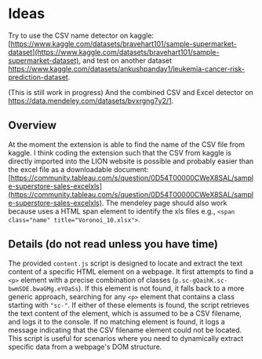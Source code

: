 # Ideas

Try to use the CSV name detector on kaggle: [https://www.kaggle.com/datasets/bravehart101/sample-supermarket-dataset](https://www.kaggle.com/datasets/bravehart101/sample-supermarket-dataset), and test on another dataset https://www.kaggle.com/datasets/ankushpanday1/leukemia-cancer-risk-prediction-dataset.

(This is still work in progress) And the combined CSV and Excel detector on https://data.mendeley.com/datasets/bvxrgng7y2/1.


## Overview

At the moment the extension is able to find the name of the CSV file from kaggle. I think coding the extension such that the CSV from kaggle is directly imported into the LION website is possible and probably easier than the excel file as a downloadable document: [https://community.tableau.com/s/question/0D54T00000CWeX8SAL/sample-superstore-sales-excelxls](https://community.tableau.com/s/question/0D54T00000CWeX8SAL/sample-superstore-sales-excelxls). The mendeley page should also work because uses a  HTML span element to identify the xls files e.g., `<span class="name" title="Voronoi_10.xlsx">`.

## Details (do not read unless you have time)

The provided `content.js` script is designed to locate and extract the text content of a specific HTML element on a webpage. It first attempts to find a `<p>` element with a precise combination of classes (`p.sc-gQaihK.sc-bwmSDE.bwaGMg.eYOaSs`). If this element is not found, it falls back to a more generic approach, searching for any `<p>` element that contains a class starting with `"sc-"`. If either of these elements is found, the script retrieves the text content of the element, which is assumed to be a CSV filename, and logs it to the console. If no matching element is found, it logs a message indicating that the CSV filename element could not be located. This script is useful for scenarios where you need to dynamically extract specific data from a webpage's DOM structure.
